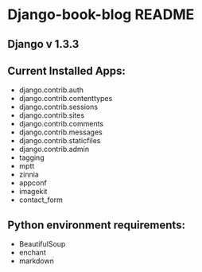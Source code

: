 # Django-book-blog README

## Django v 1.3.3

## Current Installed Apps:
  - django.contrib.auth
  - django.contrib.contenttypes
  - django.contrib.sessions
  - django.contrib.sites
  - django.contrib.comments
  - django.contrib.messages
  - django.contrib.staticfiles
  - django.contrib.admin
  - tagging
  - mptt
  - zinnia
  - appconf
  - imagekit
  - contact_form

## Python environment requirements:
  - BeautifulSoup
  - enchant
  - markdown